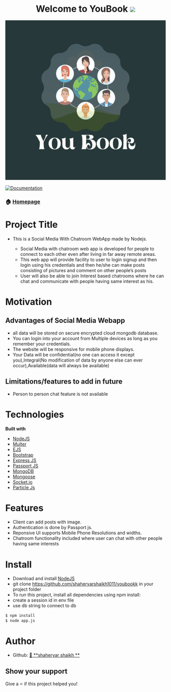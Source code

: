 <h1 align="center">Welcome to YouBook  <img src="https://media.giphy.com/media/hvRJCLFzcasrR4ia7z/giphy.gif" width="25px"></h1>
<p align="center">
 <img src="https://github.com/shaheryarshaikh1011/youbookk/blob/master/public/logo/YouBook.jpg" width=700 height=500>
</p>

<p>
  <a href="https://github.com/shaheryarshaikh1011/youbook#readme" target="_blank">
    <img alt="Documentation" src="https://img.shields.io/badge/documentation-yes-brightgreen.svg" />
  </a>
</p>

### 🏠 [Homepage](#)

# Project Title
* This is a Social Media With Chatroom WebApp made by Nodejs.

  *	 Social Media with chatroom web app is developed for people to connect to each other even after living in far away remote areas.
  *	 This web app will provide facility to user to login signup and then login using his credentials and then he/she can make posts consisting of pictures and comment on other people’s posts
  *	 User will also be able to join Interest based chatrooms where he can chat and communicate with people having same interest as his.



# Motivation

## Advantages of Social Media Webapp

* 	all data will be stored on secure encrypted cloud mongodb database.
* 	You can login into your account from Multiple devices as long as you remember your credentials.
* 	The website will be responsive for mobile phone displays.
*   Your Data will be confidential(no one can access it except you),Integral(No modification of data by anyone else can ever occur),Available(data will always be available)

## Limitations/features to add in future

* Person to person chat feature is not available

# Technologies

<b>Built with</b>

- [NodeJS](https://nodejs.org/en/)
- [Multer](https://www.npmjs.com/package/multer)
- [EJS](https://ejs.co/)
- [Bootstrap](https://getbootstrap.com/)
- [Express JS](https://expressjs.com/)
- [Passport JS](http://www.passportjs.org/)
- [MongoDB](https://www.mongodb.com/)
- [Mongoose](https://mongoosejs.com/)
- [Socket.io](https://socket.io/)
- [Particle Js](https://github.com/VincentGarreau/particles.js/)




# Features


* Client can add posts with image.
* Authentication is done by Passport js.
* Reponsive UI supports Mobile Phone Resolutions and widths.
* Chatroom functionality included where user can chat with other people having same interests

# Install

* Download and install [NodeJS](https://nodejs.org/en/)
* git clone https://github.com/shaheryarshaikh1011/youbookk in your project folder
* To run this project, install all dependencies using npm install:
* create a session id in env file
* use db string to connect to db


```
$ npm install
$ node app.js
```



# Author



* Github: [👤 **shaheryar shaikh **](https://github.com/shaheryarshaikh1011)

## Show your support

Give a ⭐️ if this project helped you!

